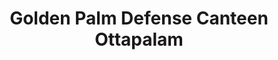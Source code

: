 ---
title: "Golden Palm Defense Canteen Ottapalam"
url: /palappuram/golden-palm-defense-canteen-ottapalam/
shop: supermarket
---